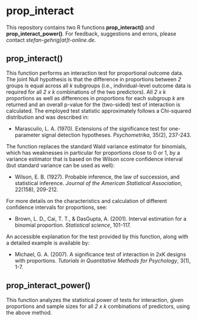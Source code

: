 # prop_interact

This repository contains two R functions **prop_interact()** and **prop_interact_power()**. 
For feedback, suggestions and errors, please contact *stefan-gehrig[at]t-online.de*.

## prop_interact()

This function performs an interaction test for proportional outcome data. The joint Null hypothesis is that the difference in proportions between *2* groups is equal across all *k* subgroups (i.e., individual-level outcome data is required for all *2 x k* combinations of the two predictors). All *2 x k* proportions as well as differences in proportions for each subgroup *k* are returned and an overall p-value for the (two-sided) test of interaction is calculated. The employed test statistic approximately follows a Chi-squared distribution and was described in:

+ Marascuilo, L. A. (1970). Extensions of the significance test for one-parameter signal detection hypotheses. *Psychometrika*, 35(2), 237-243.

The function replaces the standard Wald variance estimator for binomials, which has weaknesses in particular for proportions close to 0 or 1, by a variance estimator that is based on the Wilson score confidence interval (but standard variance can be used as well):

+ Wilson, E. B. (1927). Probable inference, the law of succession, and statistical inference. *Journal of the American Statistical Association*, 22(158), 209-212.

For more details on the characteristics and calculation of different confidence intervals for proportions, see:

+ Brown, L. D., Cai, T. T., & DasGupta, A. (2001). Interval estimation for a binomial proportion. *Statistical science*, 101-117.

An accessible explanation for the test provided by this function, along with a detailed example is available by:

+ Michael, G. A. (2007). A significance test of interaction in 2xK designs with proportions. *Tutorials in Quantitative Methods for Psychology*, 3(1), 1-7.

## prop_interact_power()

This function analyzes the statistical power of tests for interaction, given proportions and sample sizes for all  *2 x k* combinations of predictors, using the above method.

